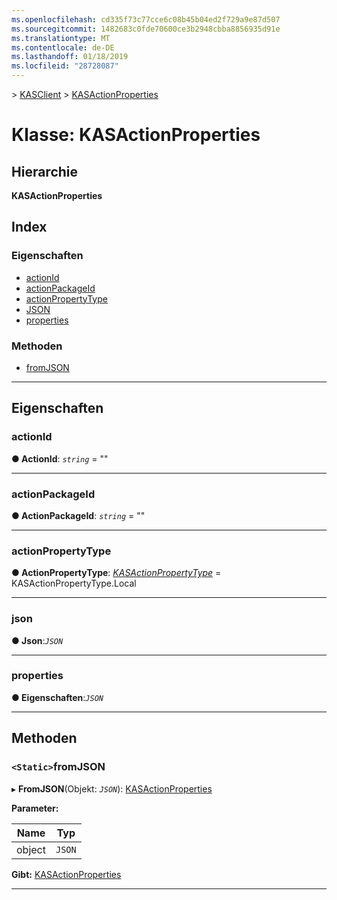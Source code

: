 ```yaml
---
ms.openlocfilehash: cd335f73c77cce6c08b45b04ed2f729a9e87d507
ms.sourcegitcommit: 1482683c0fde70600ce3b2948cbba8856935d91e
ms.translationtype: MT
ms.contentlocale: de-DE
ms.lasthandoff: 01/18/2019
ms.locfileid: "28728087"
---
```

[](../README.md) > [KASClient](../modules/kasclient.md) > [KASActionProperties](../classes/kasclient.kasactionproperties.md)

# <a name="class-kasactionproperties"></a>Klasse: KASActionProperties

## <a name="hierarchy"></a>Hierarchie

**KASActionProperties**

## <a name="index"></a>Index 

### <a name="properties"></a>Eigenschaften

* [actionId](kasclient.kasactionproperties.md#actionid)
* [actionPackageId](kasclient.kasactionproperties.md#actionpackageid)
* [actionPropertyType](kasclient.kasactionproperties.md#actionpropertytype)
* [JSON](kasclient.kasactionproperties.md#json)
* [properties](kasclient.kasactionproperties.md#properties)
### <a name="methods"></a>Methoden

* [fromJSON](kasclient.kasactionproperties.md#fromjson)

---

## <a name="properties"></a>Eigenschaften

<a id="actionid"></a>

###  <a name="actionid"></a>actionId

**● ActionId**: *`string`* = ""

___

<a id="actionpackageid"></a>

###  <a name="actionpackageid"></a>actionPackageId

**● ActionPackageId**: *`string`* = ""

___

<a id="actionpropertytype"></a>

###  <a name="actionpropertytype"></a>actionPropertyType

**● ActionPropertyType**: *[KASActionPropertyType](../enums/kasclient.kasactionpropertytype.md)* = KASActionPropertyType.Local

___

<a id="json"></a>

###  <a name="json"></a>json

**● Json**:*`JSON`*

___

<a id="properties"></a>

###  <a name="properties"></a>properties

**● Eigenschaften**:*`JSON`*

___

## <a name="methods"></a>Methoden

<a id="fromjson"></a>

### <a name="static-fromjson"></a>`<Static>`fromJSON

▸ **FromJSON**(Objekt: *`JSON`*): [KASActionProperties](kasclient.kasactionproperties.md)

**Parameter:**

| Name | Typ |
| ------ | ------ |
| object | `JSON` |

**Gibt:** [KASActionProperties](kasclient.kasactionproperties.md)

___

